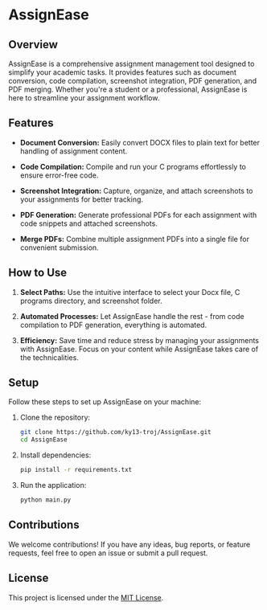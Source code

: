 # AssignEase

## Overview

AssignEase is a comprehensive assignment management tool designed to simplify your academic tasks. It provides features such as document conversion, code compilation, screenshot integration, PDF generation, and PDF merging. Whether you're a student or a professional, AssignEase is here to streamline your assignment workflow.

## Features

- **Document Conversion:** Easily convert DOCX files to plain text for better handling of assignment content.

- **Code Compilation:** Compile and run your C programs effortlessly to ensure error-free code.

- **Screenshot Integration:** Capture, organize, and attach screenshots to your assignments for better tracking.

- **PDF Generation:** Generate professional PDFs for each assignment with code snippets and attached screenshots.

- **Merge PDFs:** Combine multiple assignment PDFs into a single file for convenient submission.

## How to Use

1. **Select Paths:** Use the intuitive interface to select your Docx file, C programs directory, and screenshot folder.

2. **Automated Processes:** Let AssignEase handle the rest - from code compilation to PDF generation, everything is automated.

3. **Efficiency:** Save time and reduce stress by managing your assignments with AssignEase. Focus on your content while AssignEase takes care of the technicalities.

## Setup

Follow these steps to set up AssignEase on your machine:

1. Clone the repository:

    ```bash
    git clone https://github.com/ky13-troj/AssignEase.git
    cd AssignEase
    ```

2. Install dependencies:

    ```bash
    pip install -r requirements.txt
    ```

3. Run the application:

    ```bash
    python main.py
    ```

## Contributions

We welcome contributions! If you have any ideas, bug reports, or feature requests, feel free to open an issue or submit a pull request.

## License

This project is licensed under the [MIT License](LICENSE).
